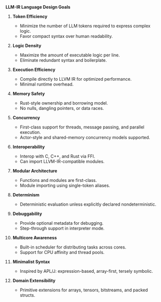 **LLM-IR Language Design Goals**

1. **Token Efficiency**
   - Minimize the number of LLM tokens required to express complex logic.
   - Favor compact syntax over human readability.

2. **Logic Density**
   - Maximize the amount of executable logic per line.
   - Eliminate redundant syntax and boilerplate.

3. **Execution Efficiency**
   - Compile directly to LLVM IR for optimized performance.
   - Minimal runtime overhead.

4. **Memory Safety**
   - Rust-style ownership and borrowing model.
   - No nulls, dangling pointers, or data races.

5. **Concurrency**
   - First-class support for threads, message passing, and parallel execution.
   - Actor-style and shared-memory concurrency models supported.

6. **Interoperability**
   - Interop with C, C++, and Rust via FFI.
   - Can import LLVM-IR-compatible modules.

7. **Modular Architecture**
   - Functions and modules are first-class.
   - Module importing using single-token aliases.

8. **Determinism**
   - Deterministic evaluation unless explicitly declared nondeterministic.

9. **Debuggability**
   - Provide optional metadata for debugging.
   - Step-through support in interpreter mode.

10. **Multicore Awareness**
    - Built-in scheduler for distributing tasks across cores.
    - Support for CPU affinity and thread pools.

11. **Minimalist Syntax**
    - Inspired by APL/J: expression-based, array-first, tersely symbolic.

12. **Domain Extensibility**
    - Primitive extensions for arrays, tensors, bitstreams, and packed structs.

